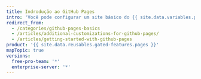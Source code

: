 ```yaml
---
title: Indrodução ao GitHub Pages
intro: 'Você pode configurar um site básico do {{ site.data.variables.product.prodname_pages }} para você mesmo, sua organização ou seu projeto.'
redirect_from:
  - /categories/github-pages-basics
  - /articles/additional-customizations-for-github-pages/
  - /articles/getting-started-with-github-pages
product: '{{ site.data.reusables.gated-features.pages }}'
mapTopic: true
versions:
  free-pro-team: '*'
  enterprise-server: '*'
---
```


